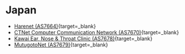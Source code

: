 # Japan

- [Harenet (AS7664)](http://www.harenet.ad.jp/hareonly/trace.htm){target=_blank}
- [CTNet Computer Communication Network (AS7670)](http://www.tumori.nu/IPv6/traceroute.html){target=_blank}
- [Kawai Ear, Nose & Throat Clinic (AS7678)](http://www.kawaijibika.gr.jp/trace.shtml){target=_blank}
- [MutugotoNet (AS7679)](http://www.mutugoro.or.jp/cgi-bin/trace/nph-traceroute){target=_blank}
